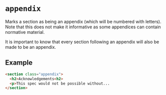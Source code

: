 # `appendix`

Marks a section as being an appendix (which will be numbered with letters). Note that this does not make it informative as some appendices can contain normative material.

It is important to know that every section following an appendix will also be made to be an appendix.

## Example

```html
<section class="appendix">
  <h2>Acknowledgements<h2>
  <p>This spec would not be possible without...
</section>
```

